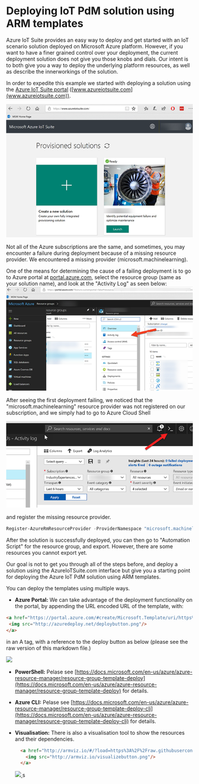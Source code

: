 # Deploying IoT PdM solution using ARM templates

Azure IoT Suite provides an easy way to deploy and get started with an IoT scenario solution deployed on Microsoft Azure platform. However, if you want to have a finer grained control over your deployment, the current deployment solution does not give you those knobs and dials. Our intent is to both give you a way to deploy the underlying platform resources, as well as describe the innerworkings of the solution.

In order to expedite this example we started with deploying a solution using the [Azure IoT Suite portal](http://www.azureiotsuite.com) ([www.azureiotsuite.com](www.azureiotsuite.com)).

![AzureIoTSuite.com](../Assets/img/AzureIoTSuiteCom.png)

Not all of the Azure subscriptions are the same, and sometimes, you may encounter a failure during deployment because of a missing resource provider. We encountered a missing provider (microsoft.machinelearning).

One of the means for determining the cause of a failing deployment is to go to Azure portal at [portal.azure.com](http://portal.azure/), select the resource group (same as your solution name), and look at the "Activity Log" as seen below:
![ActivityLog](../Assets/img/ResourceGroupActivityLog.png)

After seeing the first deployment failing, we noticed that the "microsoft.machinelearning" resource provider was not registered on our subscription, and we simply had to go to Azure Cloud Shell

![CloudShell](../Assets/img/CloudShell.png)

and register the missing resource provider.

```PowerShell
Register-AzureRmResourceProvider -ProviderNamespace "microsoft.machinelearning"
```

 After the solution is successfully deployed, you can then go to "Automation Script" for the resource group, and export. However, there are some resources you cannot export yet.

 Our goal is not to get you through all of the steps before, and deploy a solution using the AzureIoTSuite.com interface but give you a starting point for deploying the Azure IoT PdM solution using ARM templates.

You can deploy the templates using multiple ways.
 
* **Azure Portal:** We can take advantage of the deployment functionality on the portal, by appending the URL encoded URL of the template, with:

 ```HTML
 <a href="https://portal.azure.com/#create/Microsoft.Template/uri/https%3A%2F%2Fraw.githubusercontent.com%2FMSIndustryExperiences%2FPdM%2FErcenk%2FDeploy%2Ftemplate.json" target="_blank">
  <img src="http://azuredeploy.net/deploybutton.png"/>
</a>
 ``` 
  in an A tag, with a reference to the deploy button as below (please see the raw version of this markdown file.)

  <a href="https://portal.azure.com/#create/Microsoft.Template/uri/https%3A%2F%2Fraw.githubusercontent.com%2FMSIndustryExperiences%2FPdM%2FErcenk%2FDeploy%2Ftemplate.json" target="_blank">
    <img src="http://azuredeploy.net/deploybutton.png"/>
  </a>

* **PowerShell:** Pelase see [https://docs.microsoft.com/en-us/azure/azure-resource-manager/resource-group-template-deploy](https://docs.microsoft.com/en-us/azure/azure-resource-manager/resource-group-template-deploy) for details.

* **Azure CLI:** Pelase see [https://docs.microsoft.com/en-us/azure/azure-resource-manager/resource-group-template-deploy-cli](https://docs.microsoft.com/en-us/azure/azure-resource-manager/resource-group-template-deploy-cli) for details.

* **Visualisation:** There is also a visualisation tool to show the resources and their dependencies.

  ```HTML
    <a href="http://armviz.io/#/?load=https%3A%2F%2Fraw.githubusercontent.com%2FMSIndustryExperiences%2FPdM%2FErcenk%2FDeploy%2Ftemplate.json" target="_blank">
      <img src="http://armviz.io/visualizebutton.png"/>
    </a>
  ```

  <a href="http://armviz.io/#/?load=https%3A%2F%2Fraw.githubusercontent.com%2FMSIndustryExperiences%2FPdM%2FErcenk%2FDeploy%2Ftemplate.json" target="_blank">
    <img src="http://armviz.io/visualizebutton.png"/>
  </a>s